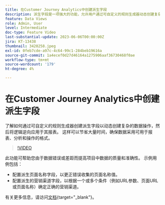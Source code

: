```yaml
---
title: 在Customer Journey Analytics中创建派生字段
description: 派生字段是一项强大的功能，允许用户通过可自定义的规则生成器动态创建复杂的数据操作，然后将逻辑逆向应用于其报表，从而节省大量时间确保数据采用可用于报表、分析和操作的格式。
feature: Data Views
role: Admin, User
level: Intermediate
doc-type: Feature Video
last-substantial-update: 2023-06-06T00:00:00Z
jira: KT-13438
thumbnail: 3420258.jpeg
exl-id: 0feb7cde-a97c-4c64-99c1-284beb19616a
source-git-commit: 1a4ecef0d27d46164a1275906aaf36730468f0ae
workflow-type: tm+mt
source-wordcount: '179'
ht-degree: 4%

---
```


# 在Customer Journey Analytics中创建派生字段

了解如何通过可自定义的规则生成器创建派生字段以动态创建复杂的数据操作，然后将逻辑逆向应用于其报表。 这样可以节省大量时间，确保数据采用可用于报表、分析和操作的格式。

>[!VIDEO](https://video.tv.adobe.com/v/3450914/?captions=chi_hans&learn=on)

此功能可帮助您由于数据错误或差距而提高项目中数据的质量和准确性。
示例用例包括：

* 配置派生页面名称字段，以更正错误收集的页面名称值。
* 配置派生的营销渠道字段，以根据一个或多个条件（例如URL参数、页面URL或页面名称）确定正确的营销渠道。

有关更多信息，请访问[文档](https://experienceleague.adobe.com/docs/analytics-platform/using/cja-dataviews/derived-fields.html?lang=zh-Hans){target="_blank"}。

